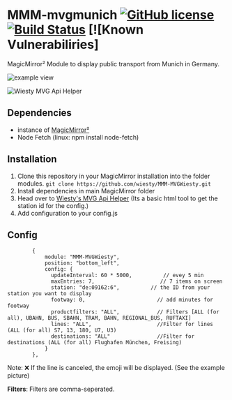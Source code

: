 # MMM-mvgmunich [![GitHub license](https://img.shields.io/badge/license-MIT-blue.svg)](https://github.com/wiesty/MMM-MVGWiesty/raw/master/LICENSE) [![Build Status](https://api.travis-ci.org/mrVragec/MMM-mvgmunich.svg?branch=master)](https://travis-ci.org/wiesty/MMM-MVGWiesty) [![Known Vulnerabiliries]

MagicMirror² Module to display public transport from Munich  in Germany.


![example view](https://i.imgur.com/p5oYKuf.jpg)

![Wiesty MVG Api Helper](https://i.imgur.com/fpXC1Bd.png)

## Dependencies
* instance of [MagicMirror²](https://github.com/MichMich/MagicMirror)
* Node Fetch (linux: npm install node-fetch)

## Installation
1. Clone this repository in your MagicMirror installation into the folder modules.
```git clone https://github.com/wiesty/MMM-MVGWiesty.git```
2. Install dependencies in main MagicMirror folder
3. Head over to [Wiesty's MVG Api Helper](https://wiesty.de/mvghelper/) (Its a basic html tool to get the station id for the config.)
4. Add configuration to your config.js

## Config


```
		{
			module: "MMM-MVGWiesty",
			position: "bottom_left",
			config: {
			  updateInterval: 60 * 5000,          // evey 5 min
			  maxEntries: 7,                     // 7 items on screen
			  station: "de:09162:6",          // the ID from your station you want to display
			  footway: 0,                       // add minutes for footway
			  productfilters: "ALL",            // Filters [ALL (for all), UBAHN, BUS, SBAHN, TRAM, BAHN, REGIONAL_BUS, RUFTAXI]
			  lines: "ALL",                     //Filter for lines (ALL (for all) S7, 13, 180, U7, U3)
			  destinations: "ALL"               //Filter for destinations (ALL (for all) Flughafen München, Freising)
			}
 		},
```

Note:
❌ If the line is canceled, the emoji will be displayed. (See the example picture)

**Filters**: Filters are comma-seperated. 
